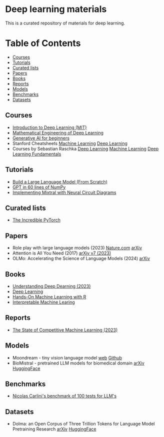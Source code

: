 # Deep learning materials

This is a curated repository of materials for deep learning.

# Table of Contents

- [Courses](#courses)
- [Tutorials](#tutorials)
- [Curated lists](#curated-lists)
- [Papers](#papers)
- [Books](#books)
- [Reports](#reports)
- [Models](#models)
- [Benchmarks](#benchmarks)
- [Datasets](#datasets)

## <a name='Courses'></a>Courses
- [Introduction to Deep Learning (MIT)](http://introtodeeplearning.com/)
- [Mathematical Engineering of Deep Learning](https://deeplearningmath.org/)
- [Generative AI for beginners](https://microsoft.github.io/generative-ai-for-beginners/#/)
- Stanford Cheatsheets [Machine Learning](https://stanford.edu/~shervine/teaching/cs-229/) [Deep Learning](https://stanford.edu/~shervine/teaching/cs-230/)
- Courses by Sebastian Raschka [Deep Learning](https://sebastianraschka.com/blog/2021/dl-course.html) [Machine Learning](https://sebastianraschka.com/blog/2021/ml-course.html) [Deep Learning Fundamentals](https://lightning.ai/courses/deep-learning-fundamentals/)

## <a name='Tutorials'></a>Tutorials
- [Build a Large Language Model (From Scratch)](https://github.com/rasbt/LLMs-from-scratch)
- [GPT in 60 lines of NumPy](https://jaykmody.com/blog/gpt-from-scratch/)
- [Implementing Mixtral with Neural Circuit Diagrams](https://github.com/vtabbott/Neural-Circuit-Diagrams/blob/main/mixtral.ipynb)

## <a name='Curated lists'></a>Curated lists
- [The Incredible PyTorch](https://github.com/ritchieng/the-incredible-pytorch/)

## <a name='Papers'></a>Papers
- Role play with large language models (2023) [Nature.com](https://www.nature.com/articles/s41586-023-06647-8) [arXiv](https://arxiv.org/pdf/2305.16367.pdf)
- Attention is All You Need (2017) [arXiv v7 (2023)](https://arxiv.org/pdf/1706.03762.pdf)
- OLMo: Accelerating the Science of Language Models (2024) [arXiv](https://arxiv.org/pdf/2402.00838.pdf)

## <a name='Books'></a>Books
- [Understanding Deep Dearning (2023)](https://udlbook.github.io/udlbook/)
- [Deep Learning](https://www.deeplearningbook.org/)
- [Hands-On Machine Learning with R](https://bradleyboehmke.github.io/HOML/index.html)
- [Interpretable Machine Learing](https://christophm.github.io/interpretable-ml-book/)

## <a name='Reports'></a>Reports
- [The State of Competitive Machine Learning (2023)](https://mlcontests.com/state-of-competitive-machine-learning-2023/?es_id=4476a44c3d#competitive-ml-landscape)

## <a name='Models'></a>Models
- Moondream - tiny vision language model [web](https://moondream.ai/) [Github](https://github.com/vikhyat/moondream)
- BioMistral - pretrained LLM models for biomedical domain [arXiv](https://arxiv.org/pdf/2402.10373.pdf) [HuggingFace](https://huggingface.co/BioMistral/BioMistral-7B)

## <a name='Benchmarks'></a>Benchmarks
- [Nicolas Carlini's benchmark of 100 tests for LLM's](https://nicholas.carlini.com/writing/2024/my-benchmark-for-large-language-models.html)

## <a name='Datasets'></a>Datasets
- Dolma: an Open Corpus of Three Trillion Tokens for Language Model Pretraining Research [arXiv](https://arxiv.org/pdf/2402.00159.pdf) [HuggingFace](https://huggingface.co/datasets/allenai/dolma)


